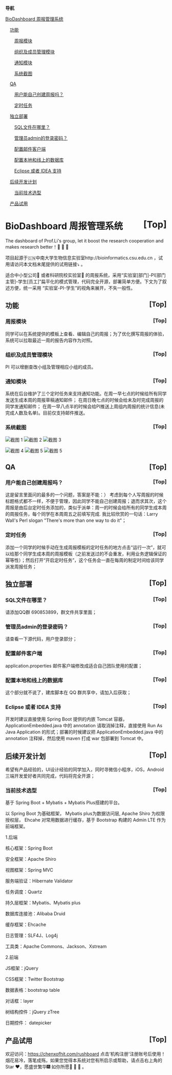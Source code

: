 <a name="index">**导航**</a>

<a href="#0">BioDashboard 周报管理系统</a>

&emsp;<a href="#1">功能</a>

&emsp;&emsp;<a href="#2">周报模块</a>

&emsp;&emsp;<a href="#3">组织及成员管理模块</a>

&emsp;&emsp;<a href="#4">通知模块</a>

&emsp;&emsp;<a href="#5">系统截图</a>

&emsp;<a href="#6">QA</a>

&emsp;&emsp;<a href="#7">用户能自己创建周报吗？</a>

&emsp;&emsp;<a href="#8">定时任务</a>

&emsp;<a href="#9">独立部署</a>

&emsp;&emsp;<a href="#10">SQL文件在哪里？</a>

&emsp;&emsp;<a href="#11">管理员admin的登录密码？</a>

&emsp;&emsp;<a href="#12">配置邮件客户端</a>

&emsp;&emsp;<a href="#13">配置本地和线上的数据库</a>

&emsp;&emsp;<a href="#14">Eclipse 或者 IDEA 支持</a>

&emsp;<a href="#15">后续开发计划</a>

&emsp;&emsp;<a href="#16">当前技术选型</a>

&emsp;<a href="#17">产品试用</a>

# <a name="0">BioDashboard 周报管理系统</a><a style="float:right;text-decoration:none;" href="#index">[Top]</a>

The dashboard of Prof.Li's group, let it boost the research cooperation and makes research better！:rocket:	:rocket:	:rocket:	

项目起源于:cn:中南大学生物信息实验室http://bioinformatics.csu.edu.cn ，试用请访问本文档末尾提供的试用链接:arrow_heading_down:	。

适合中小型公司:office:	或者科研院校实验室:school:	的周报系统，采用“实验室[部门]-PI[部门主管]-学生[员工]”扁平化的模式管理，代码完全开源，部署简单方便。下文为了叙述方便，统一采用 “实验室-PI-学生”的视角来展开，不失一般性。

## <a name="1">功能</a><a style="float:right;text-decoration:none;" href="#index">[Top]</a>

### <a name="2">周报模块</a><a style="float:right;text-decoration:none;" href="#index">[Top]</a>
同学可以在系统提供的模板上查看、编辑自己的周报；为了优化撰写周报的体验，系统可以拉取最近一周的报告内容作为对照。

### <a name="3">组织及成员管理模块</a><a style="float:right;text-decoration:none;" href="#index">[Top]</a>
PI 可以增删查改小组及管理相应小组的成员。 

### <a name="4">通知模块</a><a style="float:right;text-decoration:none;" href="#index">[Top]</a>
系统在后台维护了三个定时任务来支持通知功能。在周一早七点的时候给所有同学发送生成本周的周报草稿通知邮件； 在周日晚七点的时候会给未及时完成周报的同学发通知邮件； 在周一早八点半的时候会给PI推送上周组内周报的统计信息(未完成人数及名单)。目前仅支持邮件推送。

### <a name="5">系统截图</a><a style="float:right;text-decoration:none;" href="#index">[Top]</a>

![截图 1](https://tva1.sinaimg.cn/large/006tNbRwgy1gaekv4c2vuj30np0ei74x.jpg)
![截图 2](https://tva1.sinaimg.cn/large/006tNbRwgy1gael2aknjtj30x20io419.jpg)
![截图 3](https://tva1.sinaimg.cn/large/006tNbRwgy1gael5yeqtij30wy0ehmym.jpg)

![截图 4](https://tva1.sinaimg.cn/large/006tNbRwgy1gaeln2205ej31240eb41g.jpg)
![截图 5](https://tva1.sinaimg.cn/large/006tNbRwgy1gaem6qec6uj311x0d5acc.jpg)
![截图 5](https://tva1.sinaimg.cn/large/006tNbRwgy1gaelks6pl8j311s0h7acs.jpg)

## <a name="6">QA</a><a style="float:right;text-decoration:none;" href="#index">[Top]</a>

### <a name="7">用户能自己创建周报吗？</a><a style="float:right;text-decoration:none;" href="#index">[Top]</a>
这是留言里面问的最多的一个问题，答案是不能：） 考虑到每个人写周报的时候标题格式都不一样，不便于管理，因此同学不能自己创建周报；退而求其次，这个周报是由后台定时任务添加的，类似于派单：周一的时候会给所有的同学生成本周的周报任务，每个同学在本周周五之前填写完成. 我比较欣赏的一句话：Larry Wall's Perl slogan "There's more than one way to do it"； 

### <a name="8">定时任务</a><a style="float:right;text-decoration:none;" href="#index">[Top]</a>
添加一个同学的时候手动在生成周报模板的定时任务的地方点击“运行一次”，就可以给那个同学生成本周的周报模板（之前发送过的不会重发，利用业务逻辑保证的幂等性）；然后打开“开启定时任务”，这个任务会一直在每周的制定时间给该同学派发周报任务；




## <a name="9">独立部署</a><a style="float:right;text-decoration:none;" href="#index">[Top]</a>

### <a name="10">SQL文件在哪里？</a><a style="float:right;text-decoration:none;" href="#index">[Top]</a>

请添加QQ群 690853899，群文件共享里面；

### <a name="11">管理员admin的登录密码？</a><a style="float:right;text-decoration:none;" href="#index">[Top]</a>

请查看一下源代码，用户登录部分；

### <a name="12">配置邮件客户端</a><a style="float:right;text-decoration:none;" href="#index">[Top]</a>

application.properties 邮件客户端修改成适合自己团队使用的配置；

### <a name="13">配置本地和线上的数据库</a><a style="float:right;text-decoration:none;" href="#index">[Top]</a>
这个部分就不说了，建库脚本在 QQ 群共享中，请加入后获取；

### <a name="14">Eclipse 或者 IDEA 支持</a><a style="float:right;text-decoration:none;" href="#index">[Top]</a>
开发时建议直接使用 Spring Boot 提供的内嵌 Tomcat 容器，ApplicationEmbedded.java 中的 annotation 请取消掉注释，直接使用 Run As Java Application 的形式；部署的时候建议把 ApplicationEmbedded.java 中的 annotation 注释掉，然后使用 maven 打成 war 包部署到 Tomcat 中。



## <a name="15">后续开发计划</a><a style="float:right;text-decoration:none;" href="#index">[Top]</a>

希望有产品经验的，UI设计经验的同学加入，同时寻微信小程序，iOS，Android 三端开发爱好者共同完成，代码将完全开源； 

### <a name="16">当前技术选型</a><a style="float:right;text-decoration:none;" href="#index">[Top]</a>

基于 Spring Boot + Mybatis + Mybatis Plus搭建的平台。

以 Spring Boot 为基础框架， Mybatis plus为数据访问层, Apache Shiro 为权限授权层， Ehcahe 对常用数据进行缓存，基于 Bootstrap 构建的 Admin LTE 作为前端框架。

1.后端

核心框架：Spring Boot

安全框架：Apache Shiro

视图框架：Spring MVC

服务端验证：Hibernate Validator

任务调度：Quartz

持久层框架：Mybatis、Mybatis plus

数据库连接池：Alibaba Druid

缓存框架：Ehcache

日志管理：SLF4J、Log4j

工具类：Apache Commons、Jackson、Xstream

2.前端

JS框架：jQuery

CSS框架：Twitter Bootstrap

数据表格：bootstrap table

对话框：layer

树结构控件：jQuery zTree

日期控件： datepicker



## <a name="17">产品试用</a><a style="float:right;text-decoration:none;" href="#index">[Top]</a>
欢迎访问：https://chenxofhit.com/rushboard 点击‘机构注册’注册账号后使用！烟花易冷，落笔成殇，如果您觉得本系统对您有所启示或帮助，请点击右上角的Star :hearts:，愿盛世繁华:fireworks:	如你所愿:sparkling_heart:	:sparkling_heart:	:sparkling_heart:	。 
